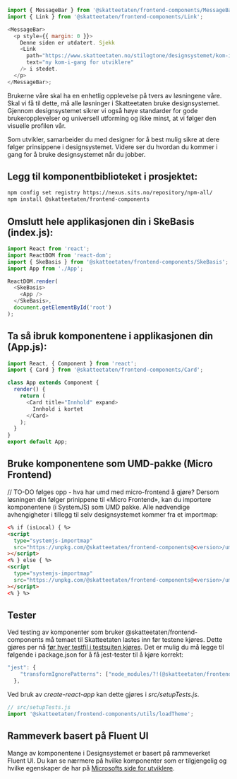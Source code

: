 ```js noeditor
import { MessageBar } from '@skatteetaten/frontend-components/MessageBar';
import { Link } from '@skatteetaten/frontend-components/Link';

<MessageBar>
  <p style={{ margin: 0 }}>
    Denne siden er utdatert. Sjekk
    <Link
      path="https://www.skatteetaten.no/stilogtone/designsystemet/kom-i-gang/for-utviklere/"
      text="ny kom-i-gang for utviklere"
    /> i stedet.
  </p>
</MessageBar>;
```

Brukerne våre skal ha en enhetlig opplevelse på tvers av løsningene våre. Skal vi få til dette, må alle løsninger i Skatteetaten bruke designsystemet. Gjennom designsystemet sikrer vi også høye standarder for gode brukeropplevelser og universell utforming og ikke minst, at vi følger den visuelle profilen vår.

Som utvikler, samarbeider du med designer for å best mulig sikre at dere følger prinsippene i designsystemet. Videre ser du hvordan du kommer i gang for å bruke designsystemet når du jobber.

## Legg til komponentbiblioteket i prosjektet:

```bash noeditor
npm config set registry https://nexus.sits.no/repository/npm-all/
npm install @skatteetaten/frontend-components
```

## Omslutt hele applikasjonen din i SkeBasis (index.js):

```js static noeditor
import React from 'react';
import ReactDOM from 'react-dom';
import { SkeBasis } from '@skatteetaten/frontend-components/SkeBasis';
import App from './App';

ReactDOM.render(
  <SkeBasis>
    <App />
  </SkeBasis>,
  document.getElementById('root')
);
```

## Ta så ibruk komponentene i applikasjonen din (App.js):

```js static noeditor
import React, { Component } from 'react';
import { Card } from '@skatteetaten/frontend-components/Card';

class App extends Component {
  render() {
    return (
      <Card title="Innhold" expand>
        Innhold i kortet
      </Card>
    );
  }
}
export default App;
```

## Bruke komponentene som UMD-pakke (Micro Frontend)

// TO-DO følges opp - hva har umd med micro-frontend å gjøre?
Dersom løsningen din følger prinippene til «Micro Frontend», kan du importere komponentene (i SystemJS) som UMD pakke.
Alle nødvendige avhengigheter i tillegg til selv designsystemet kommer fra et importmap:

```html
<% if (isLocal) { %>
<script
  type="systemjs-importmap"
  src="https://unpkg.com/@skatteetaten/frontend-components@<version>/umd/importmap.json"
></script>
<% } else { %>
<script
  type="systemjs-importmap"
  src="https://unpkg.com/@skatteetaten/frontend-components@<version>/umd/importmap-prod.json"
></script>
<% } %>
```

## Tester

Ved testing av komponenter som bruker @skatteetaten/frontend-components må temaet til Skatteetaten
lastes inn før testene kjøres. Dette gjøres per nå [før hver testfil i testsuiten kjøres](https://jestjs.io/docs/configuration#setupfilesafterenv-array).
Det er mulig du må legge til følgende i package.json for å få jest-tester til å kjøre korrekt:

```js static
"jest": {
    "transformIgnorePatterns": ["node_modules/?!(@skatteetaten/frontend-components)"]
  },
```

Ved bruk av _create-react-app_ kan dette gjøres i _src/setupTests.js_.

```js static noeditor
// src/setupTests.js
import '@skatteetaten/frontend-components/utils/loadTheme';
```

## Rammeverk basert på Fluent UI

Mange av komponentene i Designsystemet er basert på rammeverket Fluent UI. Du kan se nærmere på hvilke komponenter som er
tilgjengelig og hvilke egenskaper de har på <a class="brodtekst-link" href="https://developer.microsoft.com/en-us/fluentui#/controls/web">Microsofts side for utviklere</a>.
